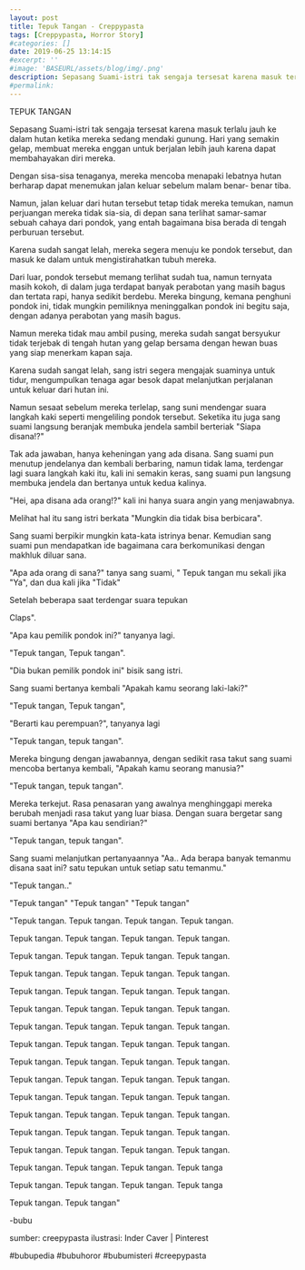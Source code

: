 ```yaml
---
layout: post
title: Tepuk Tangan - Creppypasta 
tags: [Creppypasta, Horror Story]
#categories: []
date: 2019-06-25 13:14:15
#excerpt: ''
#image: 'BASEURL/assets/blog/img/.png'
description: Sepasang Suami-istri tak sengaja tersesat karena masuk terlalu jauh ke dalam hutan ketika mereka sedang mendaki gunung...
#permalink:
---
```



TEPUK TANGAN

Sepasang Suami-istri tak sengaja tersesat karena masuk terlalu jauh ke dalam hutan ketika mereka sedang mendaki gunung. Hari yang semakin gelap, membuat mereka enggan untuk berjalan lebih jauh karena dapat membahayakan diri mereka.

Dengan sisa-sisa tenaganya, mereka mencoba menapaki lebatnya hutan berharap dapat menemukan jalan keluar sebelum malam benar- benar tiba.

Namun, jalan keluar dari hutan tersebut tetap tidak mereka temukan, namun perjuangan mereka tidak sia-sia, di depan sana terlihat samar-samar sebuah cahaya dari pondok, yang entah bagaimana bisa berada di tengah perburuan tersebut.

Karena sudah sangat lelah, mereka segera menuju ke pondok tersebut, dan masuk ke dalam untuk mengistirahatkan tubuh mereka.

Dari luar, pondok tersebut memang terlihat sudah tua, namun ternyata masih kokoh, di dalam juga terdapat banyak perabotan yang masih bagus dan tertata rapi, hanya sedikit berdebu. Mereka bingung, kemana penghuni pondok ini, tidak mungkin pemiliknya meninggalkan pondok ini begitu saja, dengan adanya perabotan yang masih bagus.

Namun mereka tidak mau ambil pusing, mereka sudah sangat bersyukur tidak terjebak di tengah hutan yang gelap bersama dengan hewan buas yang siap menerkam kapan saja.

Karena sudah sangat lelah, sang istri segera mengajak suaminya untuk tidur, mengumpulkan tenaga agar besok dapat melanjutkan perjalanan untuk keluar dari hutan ini.

Namun sesaat sebelum mereka terlelap, sang suni mendengar suara langkah kaki seperti mengeliling pondok tersebut. Seketika itu juga sang suami langsung beranjak membuka jendela sambil berteriak "Siapa disana!?"

Tak ada jawaban, hanya keheningan yang ada disana. Sang suami pun menutup jendelanya dan kembali berbaring, namun tidak lama, terdengar lagi suara langkah kaki itu, kali ini semakin keras, sang suami pun langsung membuka jendela dan bertanya untuk kedua kalinya.

"Hei, apa disana ada orang!?" kali ini hanya suara angin yang menjawabnya.

Melihat hal itu sang istri berkata "Mungkin dia tidak bisa berbicara".

Sang suami berpikir mungkin kata-kata istrinya benar. Kemudian sang suami pun mendapatkan ide bagaimana cara berkomunikasi dengan makhluk diluar sana.

"Apa ada orang di sana?" tanya sang suami, " Tepuk tangan mu sekali jika "Ya", dan dua kali jika "Tidak"

Setelah beberapa saat terdengar suara tepukan

Claps".

"Apa kau pemilik pondok ini?" tanyanya lagi.

"Tepuk tangan, Tepuk tangan".

"Dia bukan pemilik pondok ini" bisik sang istri.

Sang suami bertanya kembali "Apakah kamu seorang laki-laki?"

"Tepuk tangan, Tepuk tangan",

"Berarti kau perempuan?", tanyanya lagi

"Tepuk tangan, tepuk tangan".

Mereka bingung dengan jawabannya, dengan sedikit rasa takut sang suami mencoba bertanya kembali, "Apakah kamu seorang manusia?"

"Tepuk tangan, tepuk tangan".

Mereka terkejut. Rasa penasaran yang awalnya menghinggapi mereka berubah menjadi rasa takut yang luar biasa. Dengan suara bergetar sang suami bertanya "Apa kau sendirian?"

"Tepuk tangan, tepuk tangan".

Sang suami melanjutkan pertanyaannya "Aa.. Ada berapa banyak temanmu disana saat ini? satu tepukan untuk setiap satu temanmu."

"Tepuk tangan.."

"Tepuk tangan" "Tepuk tangan" "Tepuk tangan"

"Tepuk tangan. Tepuk tangan. Tepuk tangan. Tepuk tangan.

Tepuk tangan. Tepuk tangan. Tepuk tangan. Tepuk tangan.

Tepuk tangan. Tepuk tangan. Tepuk tangan. Tepuk tangan.

Tepuk tangan. Tepuk tangan. Tepuk tangan. Tepuk tangan.

Tepuk tangan. Tepuk tangan. Tepuk tangan. Tepuk tangan.

Tepuk tangan. Tepuk tangan. Tepuk tangan. Tepuk tangan.

Tepuk tangan. Tepuk tangan. Tepuk tangan. Tepuk tangan.

Tepuk tangan. Tepuk tangan. Tepuk tangan. Tepuk tangan.

Tepuk tangan. Tepuk tangan. Tepuk tangan. Tepuk tangan.

Tepuk tangan. Tepuk tangan. Tepuk tangan. Tepuk tangan.

Tepuk tangan. Tepuk tangan. Tepuk tangan. Tepuk tangan.

Tepuk tangan. Tepuk tangan. Tepuk tangan. Tepuk tangan.

Tepuk tangan. Tepuk tangan. Tepuk tangan. Tepuk tangan.

Tepuk tangan. Tepuk tangan. Tepuk tangan. Tepuk tangan.

Tepuk tangan. Tepuk tangan. Tepuk tangan. Tepuk tanga

Tepuk tangan. Tepuk tangan. Tepuk tangan. Tepuk tanga

Tepuk tangan. Tepuk tangan"

-bubu

sumber: creepypasta
ilustrasi: Inder Caver | Pinterest

#bubupedia #bubuhoror #bubumisteri #creepypasta
